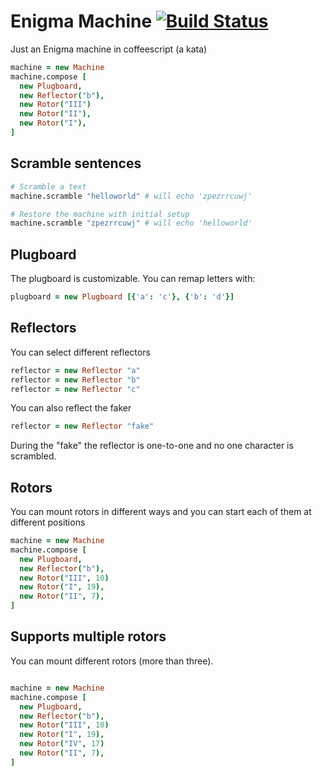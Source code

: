 # Enigma Machine [![Build Status](https://travis-ci.org/wdalmut/enigma.svg?branch=master)](https://travis-ci.org/wdalmut/enigma)

Just an Enigma machine in coffeescript (a kata)

```coffee
machine = new Machine
machine.compose [
  new Plugboard,
  new Reflector("b"),
  new Rotor("III")
  new Rotor("II"),
  new Rotor("I"),
]
```

## Scramble sentences

```coffee
# Scramble a text
machine.scramble "helloworld" # will echo 'zpezrrcuwj'
```

```coffee
# Restore the machine with initial setup
machine.scramble "zpezrrcuwj" # will echo 'helloworld'
```

## Plugboard

The plugboard is customizable. You can remap letters with:

```coffee
plugboard = new Plugboard [{'a': 'c'}, {'b': 'd'}]
```

## Reflectors

You can select different reflectors

```coffee
reflector = new Reflector "a"
reflector = new Reflector "b"
reflector = new Reflector "c"
```

You can also reflect the faker

```coffee
reflector = new Reflector "fake"
```

During the "fake" the reflector is one-to-one and no one character is scrambled.

## Rotors

You can mount rotors in different ways and you can start each of them at
different positions

```coffee
machine = new Machine
machine.compose [
  new Plugboard,
  new Reflector("b"),
  new Rotor("III", 10)
  new Rotor("I", 19),
  new Rotor("II", 7),
]
```

## Supports multiple rotors

You can mount different rotors (more than three).

```coffee

machine = new Machine
machine.compose [
  new Plugboard,
  new Reflector("b"),
  new Rotor("III", 10)
  new Rotor("I", 19),
  new Rotor("IV", 17)
  new Rotor("II", 7),
]
```

